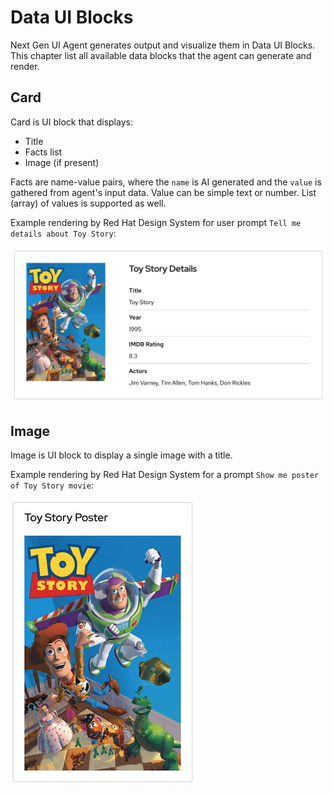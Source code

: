 # Data UI Blocks

Next Gen UI Agent generates output and visualize them in Data UI Blocks.
This chapter list all available data blocks that the agent can generate and render.

## Card

Card is UI block that displays:

  * Title
  * Facts list
  * Image (if present)

Facts are name-value pairs, where the `name` is AI generated and the `value` is gathered from agent's input data.
Value can be simple text or number. List (array) of values is supported as well.

Example rendering by Red Hat Design System for user prompt `Tell me details about Toy Story`:

![Card Data UI Block rendering by Red Hat Design System](../img/data_ui_block_card.png "Card Data UI Block rendering by Red Hat Design System")

## Image

Image is UI block to display a single image with a title.

Example rendering by Red Hat Design System for a prompt `Show me poster of Toy Story movie`:

![Image Data UI Block rendering by Red Hat Design System](../img/data_ui_block_image.png "Image Data UI Block rendering by Red Hat Design System")
